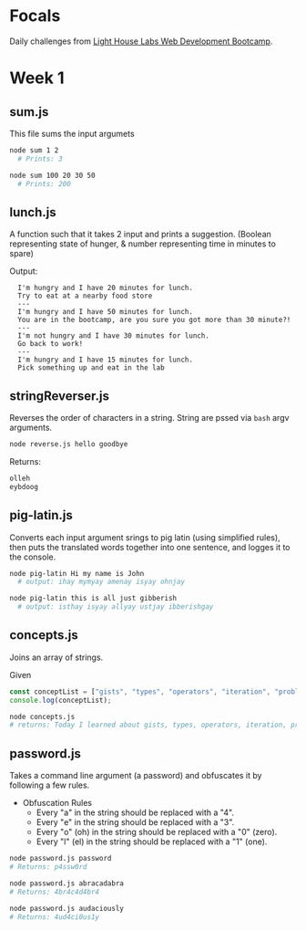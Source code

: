 # Focals
Daily challenges from [Light House Labs Web Development Bootcamp]().

# Week 1
## sum.js
This file sums the input argumets
```bash
node sum 1 2
  # Prints: 3

node sum 100 20 30 50
  # Prints: 200
```

## lunch.js
A function such that it takes 2 input and prints a suggestion. (Boolean representing state of hunger, & number representing time in minutes to spare)

Output:
```
  I'm hungry and I have 20 minutes for lunch.
  Try to eat at a nearby food store
  ---
  I'm hungry and I have 50 minutes for lunch.
  You are in the bootcamp, are you sure you got more than 30 minute?!
  ---
  I'm not hungry and I have 30 minutes for lunch.
  Go back to work!
  ---
  I'm hungry and I have 15 minutes for lunch.
  Pick something up and eat in the lab
```

## stringReverser.js
Reverses the order of characters in a string. String are pssed via `bash` argv arguments.
 ```bash
node reverse.js hello goodbye
```
Returns:
```javascript
olleh
eybdoog
```

## pig-latin.js
Converts each input argument srings to pig latin (using simplified rules), then puts the translated words together into one sentence, and logges it to the console.

```bash
node pig-latin Hi my name is John
  # output: ihay mymyay amenay isyay ohnjay
```

```bash
node pig-latin this is all just gibberish
  # output: isthay isyay allyay ustjay ibberishgay
```
## concepts.js
Joins an array of strings.

Given
```javascript
const conceptList = ["gists", "types", "operators", "iteration", "problem solving"];
console.log(conceptList);
```
```bash
node concepts.js
# returns: Today I learned about gists, types, operators, iteration, problem solving.
```

## password.js
Takes a command line argument (a password) and obfuscates it by following a few rules.
* Obfuscation Rules
    * Every "a" in the string should be replaced with a "4".
    * Every "e" in the string should be replaced with a "3".
    * Every "o" (oh) in the string should be replaced with a "0" (zero).
    * Every "l" (el) in the string should be replaced with a "1" (one).

```bash 
node password.js password
# Returns: p4ssw0rd

node password.js abracadabra
# Returns: 4br4c4d4br4

node password.js audaciously
# Returns: 4ud4ci0us1y
```